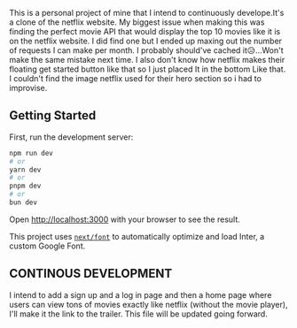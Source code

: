 This is a personal project of mine that I intend to continuously develope.It's a clone of the netflix website. My biggest issue when making this was finding the perfect movie API that would display the top 10 movies like it is on the netflix website. I did find one but I ended up maxing out the number of requests I can make per month. I probably should've cached it😥...Won't make the same mistake next time. I also don't know how netflix makes their floating get started button like that so I just placed It in the bottom Like that. I couldn't find the image netflix used for their hero section so i had to improvise.

## Getting Started

First, run the development server:

```bash
npm run dev
# or
yarn dev
# or
pnpm dev
# or
bun dev
```

Open [http://localhost:3000](http://localhost:3000) with your browser to see the result.

This project uses [`next/font`](https://nextjs.org/docs/basic-features/font-optimization) to automatically optimize and load Inter, a custom Google Font.

## CONTINOUS DEVELOPMENT
I intend to add a sign up and a log in page and then a home page where users can view tons of movies exactly like netflix (without the movie player), I'll make it the link to the trailer. This file will be updated going forward.